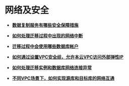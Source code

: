 # 网络及安全<a name="drs_01_0108"></a>

-   **[数据复制服务有哪些安全保障措施](数据复制服务有哪些安全保障措施.md)**  

-   **[如何处理迁移过程中出现的网络中断](如何处理迁移过程中出现的网络中断.md)**  

-   **[迁移过程中会使用哪些数据库帐户](迁移过程中会使用哪些数据库帐户.md)**  

-   **[如何通过设置VPC安全组，允许本云VPC访问外部弹性IP](如何通过设置VPC安全组-允许本云VPC访问外部弹性IP.md)**  

-   **[如何处理迁移实例和数据库网络连接异常](如何处理迁移实例和数据库网络连接异常.md)**  

-   **[不同VPC场景下，如何实现源库和目标库的网络互通](不同VPC场景下-如何实现源库和目标库的网络互通.md)**  



